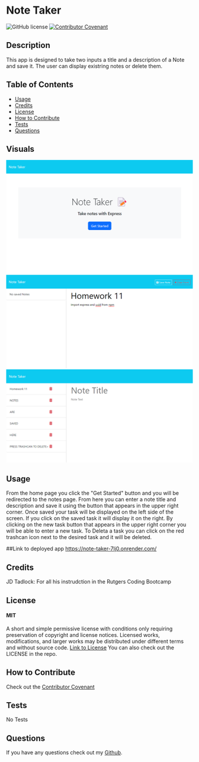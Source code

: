  # Note Taker

  ![GitHub license](https://img.shields.io/badge/License-MIT-yellow.svg)
  [![Contributor Covenant](https://img.shields.io/badge/Contributor%20Covenant-2.1-4baaaa.svg)](code_of_conduct.md)

  ## Description
  This app is designed to take two inputs a title and a description of a Note and save it. The user can display existring notes or delete them.

  ## Table of Contents
  - [Usage](#usage)
  - [Credits](#credits)
  - [License](#license)
  - [How to Contribute](#how-to-contribute)
  - [Tests](#tests)
  - [Questions](#questions)

  ## Visuals
  <img src="./public/assets/images/home.png">
  <img src="./public/assets/images/notes.png">
  <img src="./public/assets/images/notes_2.png">

  ## Usage 
  From the home page you click the "Get Started" button and you will be redirected to the notes page. From here you can enter a note title and description and save it using the button that appears in the upper right corner. Once saved your task will be displayed on the left side of the screen. If you click on the saved task it will display it on the right. By clicking on the new task button that appears in the upper right corner you will be able to enter a new task. To Deleta a task you can click on the red trashcan icon next to the desired task and it will be deleted.

  ##Link to deployed app
  https://note-taker-7lj0.onrender.com/

  ## Credits
  JD Tadlock: For all his instrudction in the Rutgers Coding Bootcamp

  ## License
  #### MIT
  A short and simple permissive license with conditions only requiring preservation of copyright and license notices. Licensed works, modifications, and larger works may be distributed under different terms and without source code.
  [Link to License](https://opensource.org/license/MIT)
  You can also check out the LICENSE in the repo.

  ## How to Contribute
  Check out the [Contributor Covenant](https://www.contributor-covenant.org/version/2/1/code_of_conduct/code_of_conduct.md)

  ## Tests
  No Tests

  ## Questions
  If you have any questions check out my [Github](https://github.com/TIrwin19).
